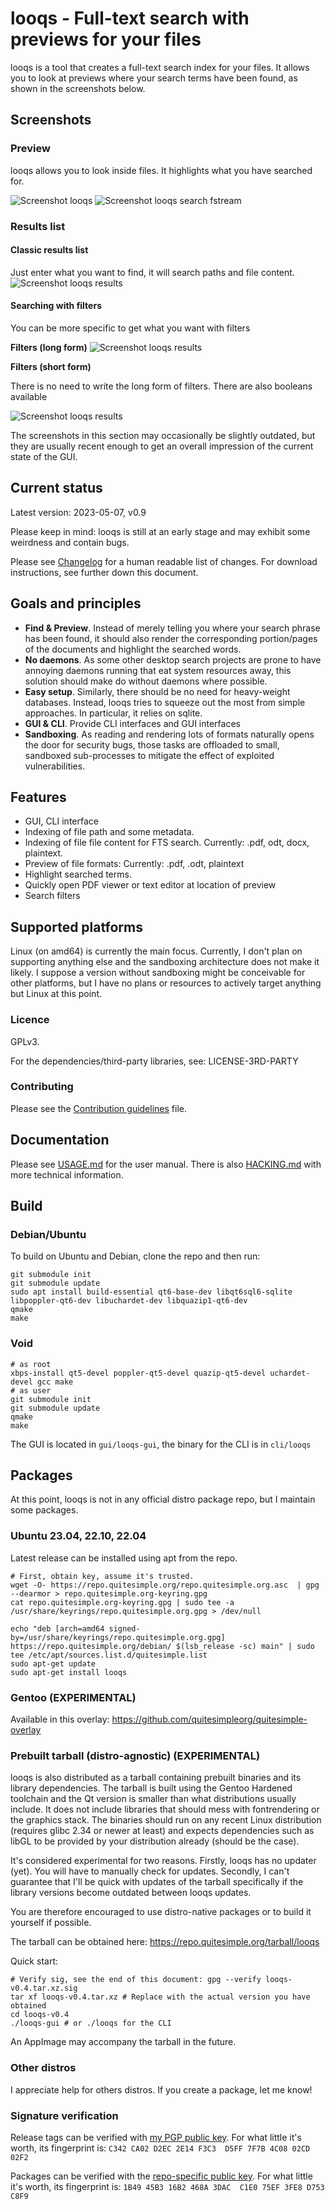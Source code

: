 # looqs - Full-text search with previews for your files
looqs is a tool that creates a full-text search index for your files. It allows you to look at previews where your search terms have been found, as shown in the screenshots below.

## Screenshots
### Preview
looqs allows you to look inside files. It highlights what you have searched for.

![Screenshot looqs](https://garage.quitesimple.org/assets/looqs/orwell.png)
![Screenshot looqs search fstream](https://garage.quitesimple.org/assets/looqs/fstream_write.png)

### Results list
#### Classic results list
Just enter what you want to find, it will search paths and file content.
![Screenshot looqs results](https://garage.quitesimple.org/assets/looqs/looqs_diary.png)

#### Searching with filters
You can be more specific to get what you want with filters

**Filters (long form)**
![Screenshot looqs results](https://garage.quitesimple.org/assets/looqs/opearting_systems_looqs.png)

**Filters (short form)**

There is no need to write the long form of filters. There are also booleans available

![Screenshot looqs results](https://garage.quitesimple.org/assets/looqs/looqs_beatles_marley.png)

The screenshots in this section may occasionally be slightly outdated, but they are usually recent enough to get an overall impression of the current state of the GUI.

## Current status
Latest version: 2023-05-07, v0.9

Please keep in mind: looqs is still at an early stage and may exhibit some weirdness and contain bugs.

Please see [Changelog](CHANGELOG.md) for a human readable list of changes. For download instructions, see
further down this document.


## Goals and principles
 * **Find & Preview**. Instead of merely telling you where your search phrase has been found, it should also render the corresponding portion/pages of the documents and highlight the searched words.
 * **No daemons**. As some other desktop search projects are prone to have annoying daemons running that eat system resources away, this solution should make do without daemons where possible.
 * **Easy setup**. Similarly, there should be no need for heavy-weight databases. Instead, looqs tries to squeeze out the most from simple approaches. In particular, it relies on sqlite.
 * **GUI & CLI**. Provide CLI interfaces and GUI interfaces
 * **Sandboxing**. As reading and rendering lots of formats naturally opens the door for security bugs, those tasks are offloaded to small, sandboxed sub-processes to mitigate the effect of exploited vulnerabilities.


## Features
- GUI, CLI interface
- Indexing of file path and some metadata.
- Indexing of file file content for FTS search. Currently: .pdf, odt, docx, plaintext.
- Preview of file formats: Currently: .pdf, .odt, plaintext
- Highlight searched terms.
- Quickly open PDF viewer or text editor at location of preview
- Search filters

## Supported platforms
Linux (on amd64) is currently the main focus. Currently, I don't plan on supporting anything else and the sandboxing architecture does not make it likely. I suppose a version without sandboxing might be conceivable for other platforms, but I have no plans or resources to actively target anything but Linux at this point.

### Licence
GPLv3.

For the dependencies/third-party libraries, see: LICENSE-3RD-PARTY

### Contributing
Please see the [Contribution guidelines](CONTRIBUTING.md) file.

## Documentation
Please see [USAGE.md](USAGE.md) for the user manual. There is also [HACKING.md](HACKING.md) with more technical information.


## Build

### Debian/Ubuntu

To build on Ubuntu and Debian, clone the repo and then run:
```
git submodule init
git submodule update
sudo apt install build-essential qt6-base-dev libqt6sql6-sqlite libpoppler-qt6-dev libuchardet-dev libquazip1-qt6-dev
qmake
make
```

### Void
```
# as root
xbps-install qt5-devel poppler-qt5-devel quazip-qt5-devel uchardet-devel gcc make
# as user
git submodule init
git submodule update
qmake
make
```

The GUI is located in `gui/looqs-gui`, the binary for the CLI is in `cli/looqs`

## Packages
At this point, looqs is not in any official distro package repo, but I maintain some packages.



### Ubuntu 23.04, 22.10, 22.04
Latest release can be installed using apt from the repo.
```
# First, obtain key, assume it's trusted.
wget -O- https://repo.quitesimple.org/repo.quitesimple.org.asc  | gpg --dearmor > repo.quitesimple.org-keyring.gpg
cat repo.quitesimple.org-keyring.gpg | sudo tee -a /usr/share/keyrings/repo.quitesimple.org.gpg > /dev/null

echo "deb [arch=amd64 signed-by=/usr/share/keyrings/repo.quitesimple.org.gpg] https://repo.quitesimple.org/debian/ $(lsb_release -sc) main" | sudo tee /etc/apt/sources.list.d/quitesimple.list
sudo apt-get update
sudo apt-get install looqs
```
### Gentoo (EXPERIMENTAL)
Available in this overlay: https://github.com/quitesimpleorg/quitesimple-overlay

### Prebuilt tarball (distro-agnostic) (EXPERIMENTAL)
looqs is also distributed as a tarball containing prebuilt binaries and its library dependencies. The tarball is
built using the Gentoo Hardened toolchain and the Qt version is smaller than what distributions usually
include. It does not include libraries that should mess with fontrendering or the graphics stack. The binaries should run on any recent Linux distribution (requires glibc 2.34 or newer at least) and expects
dependencies such as libGL to be provided by your distribution already (should be the case).

It's considered experimental for two reasons. Firstly, looqs has no updater (yet). You will have to manually check for updates. Secondly, I can't guarantee that I'll be quick with updates of the tarball specifically if the library versions become outdated between looqs updates.

You are therefore encouraged to use distro-native packages or to build it yourself if possible.

The tarball can be obtained here: https://repo.quitesimple.org/tarball/looqs

Quick start:

```
# Verify sig, see the end of this document: gpg --verify looqs-v0.4.tar.xz.sig
tar xf looqs-v0.4.tar.xz # Replace with the actual version you have obtained
cd looqs-v0.4
./looqs-gui # or ./looqs for the CLI
```

An AppImage may accompany the tarball in the future.


### Other distros
I appreciate help for others distros. If you create a package, let me know!


### Signature verification
Release tags can be verified with  [my PGP public key](https://quitesimple.org/share/pubkey). For what little it's worth, its fingerprint is: `C342 CA02 D2EC 2E14 F3C3  D5FF 7F7B 4C08 02CD 02F2`

Packages can be verified with the [repo-specific public key](https://repo.quitesimple.org/repo.quitesimple.org.asc). For what little it's worth, its fingerprint is: `1B49 45B3 16B2 468A 3DAC  C1E0 75EF 3FE8 D753 C8F9`
